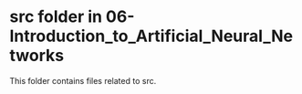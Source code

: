 # src folder in 06-Introduction_to_Artificial_Neural_Networks
This folder contains files related to src.
